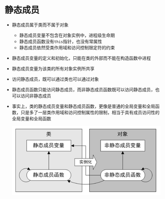 # 静态成员

* 静态成员属于类而不属于对象
    * 静态成员变量不包含在对象实例中，进程级生命期
    * 静态成员函数没有`this`指针，也没有常属性
    * 静态成员依然受类作用域和访问控制限定符的约束
* 静态成员变量的定义和初始化，只能在类的外部而不能在构造函数中进程
* 静态成员变量为该类的所有对象实例所共享
* 访问静态成员，既可以通过类也可以通过对象
* 静态成员函数只能访问静态成员，而非静态成员函数既可以访问静态成员，也可以访问非静态成员
* 事实上，类的静态成员变量和静态成员函数，更像是普通的全局变量和全局函数，只是多了一层类作用域和访问控制属性的限制，相当于具有成员访问性的全局变量和全局函数

  ![static](../../docs/pics/static.png)














